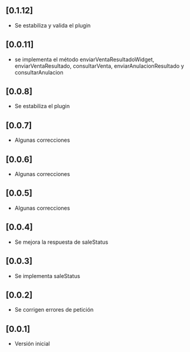 ## [0.1.12] 
* Se estabiliza y valida el plugin

## [0.0.11] 
* se implementa el método enviarVentaResultadoWidget, enviarVentaResultado, consultarVenta, enviarAnulacionResultado y consultarAnulacion

## [0.0.8] 
* Se estabiliza el plugin

## [0.0.7] 
* Algunas correcciones

## [0.0.6] 
* Algunas correcciones

## [0.0.5] 
* Algunas correcciones

## [0.0.4] 
* Se mejora la respuesta de saleStatus

## [0.0.3] 
* Se implementa saleStatus

## [0.0.2] 
* Se corrigen errores de petición

## [0.0.1] 
* Versión inicial